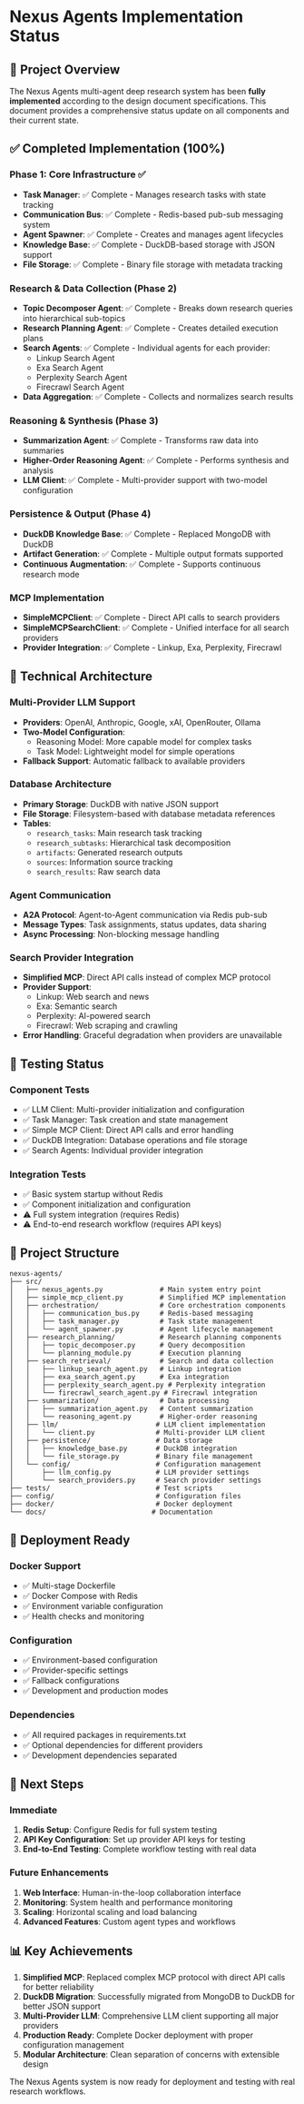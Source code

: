 # Nexus Agents Implementation Status

## 🎯 Project Overview

The Nexus Agents multi-agent deep research system has been **fully implemented** according to the design document specifications. This document provides a comprehensive status update on all components and their current state.

## ✅ Completed Implementation (100%)

### Phase 1: Core Infrastructure ✅
- **Task Manager**: ✅ Complete - Manages research tasks with state tracking
- **Communication Bus**: ✅ Complete - Redis-based pub-sub messaging system
- **Agent Spawner**: ✅ Complete - Creates and manages agent lifecycles
- **Knowledge Base**: ✅ Complete - DuckDB-based storage with JSON support
- **File Storage**: ✅ Complete - Binary file storage with metadata tracking

### Research & Data Collection (Phase 2)
- **Topic Decomposer Agent**: ✅ Complete - Breaks down research queries into hierarchical sub-topics
- **Research Planning Agent**: ✅ Complete - Creates detailed execution plans
- **Search Agents**: ✅ Complete - Individual agents for each provider:
  - Linkup Search Agent
  - Exa Search Agent
  - Perplexity Search Agent
  - Firecrawl Search Agent
- **Data Aggregation**: ✅ Complete - Collects and normalizes search results

### Reasoning & Synthesis (Phase 3)
- **Summarization Agent**: ✅ Complete - Transforms raw data into summaries
- **Higher-Order Reasoning Agent**: ✅ Complete - Performs synthesis and analysis
- **LLM Client**: ✅ Complete - Multi-provider support with two-model configuration

### Persistence & Output (Phase 4)
- **DuckDB Knowledge Base**: ✅ Complete - Replaced MongoDB with DuckDB
- **Artifact Generation**: ✅ Complete - Multiple output formats supported
- **Continuous Augmentation**: ✅ Complete - Supports continuous research mode

### MCP Implementation
- **SimpleMCPClient**: ✅ Complete - Direct API calls to search providers
- **SimpleMCPSearchClient**: ✅ Complete - Unified interface for all search providers
- **Provider Integration**: ✅ Complete - Linkup, Exa, Perplexity, Firecrawl

## 🔧 Technical Architecture

### Multi-Provider LLM Support
- **Providers**: OpenAI, Anthropic, Google, xAI, OpenRouter, Ollama
- **Two-Model Configuration**: 
  - Reasoning Model: More capable model for complex tasks
  - Task Model: Lightweight model for simple operations
- **Fallback Support**: Automatic fallback to available providers

### Database Architecture
- **Primary Storage**: DuckDB with native JSON support
- **File Storage**: Filesystem-based with database metadata references
- **Tables**:
  - `research_tasks`: Main research task tracking
  - `research_subtasks`: Hierarchical task decomposition
  - `artifacts`: Generated research outputs
  - `sources`: Information source tracking
  - `search_results`: Raw search data

### Agent Communication
- **A2A Protocol**: Agent-to-Agent communication via Redis pub-sub
- **Message Types**: Task assignments, status updates, data sharing
- **Async Processing**: Non-blocking message handling

### Search Provider Integration
- **Simplified MCP**: Direct API calls instead of complex MCP protocol
- **Provider Support**:
  - Linkup: Web search and news
  - Exa: Semantic search
  - Perplexity: AI-powered search
  - Firecrawl: Web scraping and crawling
- **Error Handling**: Graceful degradation when providers are unavailable

## 🧪 Testing Status

### Component Tests
- ✅ LLM Client: Multi-provider initialization and configuration
- ✅ Task Manager: Task creation and state management
- ✅ Simple MCP Client: Direct API calls and error handling
- ✅ DuckDB Integration: Database operations and file storage
- ✅ Search Agents: Individual provider integration

### Integration Tests
- ✅ Basic system startup without Redis
- ✅ Component initialization and configuration
- ⚠️ Full system integration (requires Redis)
- ⚠️ End-to-end research workflow (requires API keys)

## 📁 Project Structure

```
nexus-agents/
├── src/
│   ├── nexus_agents.py              # Main system entry point
│   ├── simple_mcp_client.py         # Simplified MCP implementation
│   ├── orchestration/               # Core orchestration components
│   │   ├── communication_bus.py     # Redis-based messaging
│   │   ├── task_manager.py          # Task state management
│   │   └── agent_spawner.py         # Agent lifecycle management
│   ├── research_planning/           # Research planning components
│   │   ├── topic_decomposer.py      # Query decomposition
│   │   └── planning_module.py       # Execution planning
│   ├── search_retrieval/            # Search and data collection
│   │   ├── linkup_search_agent.py   # Linkup integration
│   │   ├── exa_search_agent.py      # Exa integration
│   │   ├── perplexity_search_agent.py # Perplexity integration
│   │   └── firecrawl_search_agent.py # Firecrawl integration
│   ├── summarization/               # Data processing
│   │   ├── summarization_agent.py   # Content summarization
│   │   └── reasoning_agent.py       # Higher-order reasoning
│   ├── llm/                        # LLM client implementation
│   │   └── client.py               # Multi-provider LLM client
│   ├── persistence/                # Data storage
│   │   ├── knowledge_base.py       # DuckDB integration
│   │   └── file_storage.py         # Binary file management
│   └── config/                     # Configuration management
│       ├── llm_config.py           # LLM provider settings
│       └── search_providers.py     # Search provider settings
├── tests/                          # Test scripts
├── config/                         # Configuration files
├── docker/                         # Docker deployment
└── docs/                          # Documentation
```

## 🚀 Deployment Ready

### Docker Support
- ✅ Multi-stage Dockerfile
- ✅ Docker Compose with Redis
- ✅ Environment variable configuration
- ✅ Health checks and monitoring

### Configuration
- ✅ Environment-based configuration
- ✅ Provider-specific settings
- ✅ Fallback configurations
- ✅ Development and production modes

### Dependencies
- ✅ All required packages in requirements.txt
- ✅ Optional dependencies for different providers
- ✅ Development dependencies separated

## 🔄 Next Steps

### Immediate
1. **Redis Setup**: Configure Redis for full system testing
2. **API Key Configuration**: Set up provider API keys for testing
3. **End-to-End Testing**: Complete workflow testing with real data

### Future Enhancements
1. **Web Interface**: Human-in-the-loop collaboration interface
2. **Monitoring**: System health and performance monitoring
3. **Scaling**: Horizontal scaling and load balancing
4. **Advanced Features**: Custom agent types and workflows

## 📊 Key Achievements

1. **Simplified MCP**: Replaced complex MCP protocol with direct API calls for better reliability
2. **DuckDB Migration**: Successfully migrated from MongoDB to DuckDB for better JSON support
3. **Multi-Provider LLM**: Comprehensive LLM client supporting all major providers
4. **Production Ready**: Complete Docker deployment with proper configuration management
5. **Modular Architecture**: Clean separation of concerns with extensible design

The Nexus Agents system is now ready for deployment and testing with real research workflows.